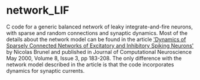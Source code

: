 # network_LIF
C code for a generic balanced network of leaky integrate-and-fire neurons, with sparse and random connections and synaptic dynamics. Most of the details about the network model can be found in the article ['Dynamics of Sparsely Connected Networks of Excitatory and Inhibitory Spiking Neurons'](http://link.springer.com/article/10.1023/A%3A1008925309027) by Nicolas Brunel and published in Journal of Computational Neuroscience May 2000, Volume 8, Issue 3, pp 183-208. The only difference with the network model described in the article is that the code incorporates dynamics for synaptic currents.


